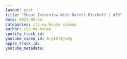 ```yaml
---
layout: post
title: "Shoot Interview With Garett Bischoff | #33"
date: 2021-05-24
categories: its-my-house videos
author: its-my-house
spotify_track_id: 
youtube_video_id: A-gIXfAjLWg
apple_track_id: 
youtube_metadata: 
---
```

